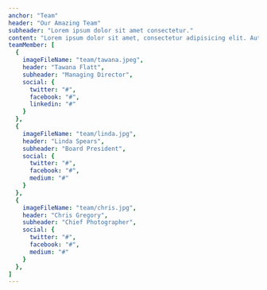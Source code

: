 ```yaml
---
anchor: "Team"
header: "Our Amazing Team"
subheader: "Lorem ipsum dolor sit amet consectetur."
content: "Lorem ipsum dolor sit amet, consectetur adipisicing elit. Aut eaque, laboriosam veritatis, quos non quis ad perspiciatis, totam corporis ea, alias ut unde."
teamMember: [
  {
    imageFileName: "team/tawana.jpeg",
    header: "Tawana Flatt",
    subheader: "Managing Director",
    social: {
      twitter: "#",
      facebook: "#",
      linkedin: "#"
    }
  },
  {
    imageFileName: "team/linda.jpg",
    header: "Linda Spears",
    subheader: "Board President",
    social: {
      twitter: "#",
      facebook: "#",
      medium: "#"
    }
  },
  {
    imageFileName: "team/chris.jpg",
    header: "Chris Gregory",
    subheader: "Chief Photographer",
    social: {
      twitter: "#",
      facebook: "#",
      medium: "#"
    }
  },
]
---
```

